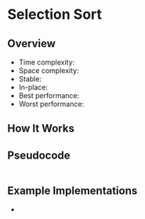 # Selection Sort

## Overview



- Time complexity: 
- Space complexity:
- Stable:
- In-place: 
- Best performance:
- Worst performance:

## How It Works


## Pseudocode
```plaintext

```

## Example Implementations

-